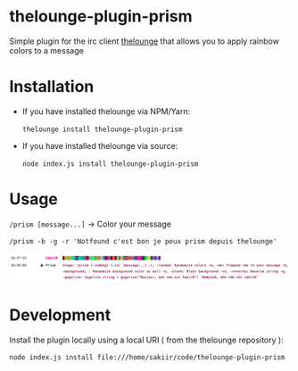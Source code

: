 # thelounge-plugin-prism

Simple plugin for the irc client [thelounge](https://thelounge.chat) that allows you to apply rainbow colors to a message

# Installation

- If you have installed thelounge via NPM/Yarn:

  `thelounge install thelounge-plugin-prism`

- If you have installed thelounge via source:

  `node index.js install thelounge-plugin-prism`

# Usage

`/prism [message...]` -> Color your message

```
/prism -b -g -r 'Notfound c'est bon je peux prism depuis thelounge'
```

![screenshot](screenshot.png)

# Development

Install the plugin locally using a local URI ( from the thelounge repository ):

```
node index.js install file:///home/sakiir/code/thelounge-plugin-prism
```
